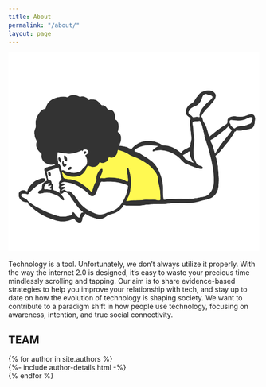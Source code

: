 ```yaml
---
title: About
permalink: "/about/"
layout: page
---
```


<div class="wrapper-inside post-wrapper">
<div>
<img src="/assets/img/laying.png" height="400px">

Technology is a tool. Unfortunately, we don’t always utilize it properly. With the way the internet 2.0 is designed, it’s easy to waste your precious time mindlessly scrolling and tapping. Our aim is to share evidence-based strategies to help you improve your relationship with tech, and stay up to date on how the evolution of technology is shaping society. We want to contribute to a paradigm shift in how people use technology, focusing on awareness, intention, and true social connectivity.
</div>
</div>
<div id="team"><h2>TEAM</h2>
<div class="team-container">
  {% for author in site.authors %}
    <div class="blog-column team">
    {%- include author-details.html -%}
    </div>
  {% endfor %}
</div>
</div>
